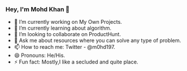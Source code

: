 ### Hey, I'm Mohd Khan 👋

- 🔭 I’m currently working on My Own Projects.
- 🌱 I’m currently learning about algorithm.
- 👯 I’m looking to collaborate on ProductHunt.
- 💬 Ask me about resources where you can solve any type of problem.
- 📫 How to reach me: Twitter - @m0hd197.
- 😄 Pronouns: He/His.
- ⚡ Fun fact: Mostly,I like a secluded and quite place.

